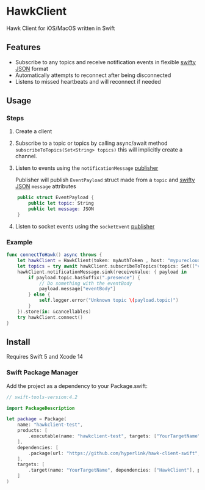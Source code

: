 # HawkClient

Hawk Client for iOS/MacOS written in Swift

## Features

* Subscribe to any topics and receive notification events in flexible [swifty JSON](https://github.com/SwiftyJSON/SwiftyJSON) format
* Automatically attempts to reconnect after being disconnected
* Listens to missed heartbeats and will reconnect if needed

## Usage

### Steps

1. Create a client
2. Subscribe to a topic or topics by calling async/await method `subscribeToTopics(Set<String> topics)` this will implicitly create a channel.
3. Listen to events using the `notificationMessage` [publisher](https://developer.apple.com/documentation/combine/publisher)

    Publisher will publish `EventPayload` struct made from a `topic` and [swifty JSON](https://github.com/SwiftyJSON/SwiftyJSON) `message` attributes

```swift
    public struct EventPayload {
        public let topic: String
        public let message: JSON
    }
```

4. Listen to socket events using the `socketEvent` [publisher](https://developer.apple.com/documentation/combine/publisher)

### Example

```swift
func connectToHawk() async throws {
    let hawkClient = HawkClient(token: myAuthToken , host: "mypurecloud.com")
    let topics = try await hawkClient.subscribeToTopics(topics: Set(["v2.users.1ef53ada-ef64-4edf-a711-9970a534c7aa.presence"])))
    hawkClient.notificationMessage.sink(receiveValue: { payload in
        if payload.topic.hasSuffix(".presence") {
            // Do something with the eventBody
            payload.message["eventBody"]
        } else {
            self.logger.error("Unknown topic \(payload.topic)")
        }
    }).store(in: &cancellables)
    try hawkClient.connect()
}
```
## Install

Requires Swift 5 and Xcode 14

### Swift Package Manager

Add the project as a dependency to your Package.swift:
```swift
// swift-tools-version:4.2

import PackageDescription

let package = Package(
    name: "hawkclient-test",
    products: [
        .executable(name: "hawkclient-test", targets: ["YourTargetName"])
    ],
    dependencies: [
        .package(url: "https://github.com/hyperlink/hawk-client-swift", .upToNextMinor(from: "1.0.0"))
    ],
    targets: [
        .target(name: "YourTargetName", dependencies: ["HawkClient"], path: "./Path/To/Your/Sources")
    ]
)
```
